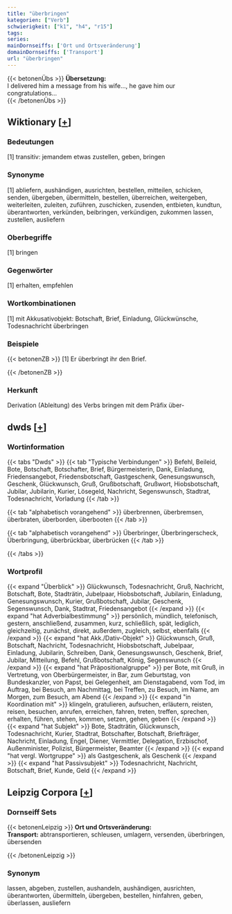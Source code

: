 ```yaml
---
title: "überbringen"
kategorien: ["Verb"]
schwierigkeit: ["k1", "h4", "r15"]
tags:
series:
mainDornseiffs: ['Ort und Ortsveränderung']
domainDornseiffs: ['Transport']
url: "überbringen"
---
```


{{< betonenÜbs >}}
**Übersetzung:**  
I delivered him a message from his wife..., he gave him our congratulations...  
{{< /betonenÜbs >}}

## Wiktionary [[+](https://de.wiktionary.org/wiki/überbringen)]

### Bedeutungen
[1] transitiv: jemandem etwas zustellen, geben, bringen  

### Synonyme
[1] abliefern, aushändigen, ausrichten, bestellen, mitteilen, schicken, senden, übergeben, übermitteln, bestellen, überreichen, weitergeben, weiterleiten, zuleiten, zuführen, zuschicken, zusenden, entbieten, kundtun, überantworten, verkünden, beibringen, verkündigen, zukommen lassen, zustellen, ausliefern  

### Oberbegriffe
[1] bringen  

### Gegenwörter
[1] erhalten, empfehlen  

### Wortkombinationen
[1] mit Akkusativobjekt: Botschaft, Brief, Einladung, Glückwünsche, Todesnachricht überbringen  

### Beispiele
{{< betonenZB >}}
[1] Er überbringt ihr den Brief.  

{{< /betonenZB >}}
### Herkunft
Derivation (Ableitung) des Verbs bringen mit dem Präfix über-  



## dwds [[+](https://www.dwds.de/wb/überbringen)]

### Wortinformation
{{< tabs "Dwds" >}}
{{< tab "Typische Verbindungen" >}}
Befehl, Beileid, Bote, Botschaft, Botschafter, Brief, Bürgermeisterin, Dank, Einladung, Friedensangebot, Friedensbotschaft, Gastgeschenk, Genesungswunsch, Geschenk, Glückwunsch, Gruß, Grußbotschaft, Grußwort, Hiobsbotschaft, Jubilar, Jubilarin, Kurier, Lösegeld, Nachricht, Segenswunsch, Stadtrat, Todesnachricht, Vorladung
{{< /tab >}}

{{< tab "alphabetisch vorangehend" >}}
überbrennen, überbremsen, überbraten, überborden, überbooten
{{< /tab >}}

{{< tab "alphabetisch vorangehend" >}}
Überbringer, Überbringerscheck, Überbringung, überbrückbar, überbrücken
{{< /tab >}}

{{< /tabs >}}

### Wortprofil
{{< expand "Überblick" >}} Glückwunsch, Todesnachricht, Gruß, Nachricht, Botschaft, Bote, Stadträtin, Jubelpaar, Hiobsbotschaft, Jubilarin, Einladung, Genesungswunsch, Kurier, Grußbotschaft, Jubilar, Geschenk, Segenswunsch, Dank, Stadtrat, Friedensangebot {{< /expand >}}
{{< expand "hat Adverbialbestimmung" >}} persönlich, mündlich, telefonisch, gestern, anschließend, zusammen, kurz, schließlich, spät, lediglich, gleichzeitig, zunächst, direkt, außerdem, zugleich, selbst, ebenfalls {{< /expand >}}
{{< expand "hat Akk./Dativ-Objekt" >}} Glückwunsch, Gruß, Botschaft, Nachricht, Todesnachricht, Hiobsbotschaft, Jubelpaar, Einladung, Jubilarin, Schreiben, Dank, Genesungswunsch, Geschenk, Brief, Jubilar, Mitteilung, Befehl, Grußbotschaft, König, Segenswunsch {{< /expand >}}
{{< expand "hat Präpositionalgruppe" >}} per Bote, mit Gruß, in Vertretung, von Oberbürgermeister, in Bar, zum Geburtstag, von Bundeskanzler, von Papst, bei Gelegenheit, am Dienstagabend, vom Tod, im Auftrag, bei Besuch, am Nachmittag, bei Treffen, zu Besuch, im Name, am Morgen, zum Besuch, am Abend {{< /expand >}}
{{< expand "in Koordination mit" >}} klingeln, gratulieren, aufsuchen, erläutern, reisten, reisen, besuchen, anrufen, erreichen, fahren, treten, treffen, sprechen, erhalten, führen, stehen, kommen, setzen, gehen, geben {{< /expand >}}
{{< expand "hat Subjekt" >}} Bote, Stadträtin, Glückwunsch, Todesnachricht, Kurier, Stadtrat, Botschafter, Botschaft, Briefträger, Nachricht, Einladung, Engel, Diener, Vermittler, Delegation, Erzbischof, Außenminister, Polizist, Bürgermeister, Beamter {{< /expand >}}
{{< expand "hat vergl. Wortgruppe" >}} als Gastgeschenk, als Geschenk {{< /expand >}}
{{< expand "hat Passivsubjekt" >}} Todesnachricht, Nachricht, Botschaft, Brief, Kunde, Geld {{< /expand >}}

## Leipzig Corpora [[+](https://corpora.uni-leipzig.de/en/res?word=überbringen&corpusId=deu_newscrawl-public_2018)]

### Dornseiff Sets
{{< betonenLeipzig >}}
**Ort und Ortsveränderung:**  
**Transport:** abtransportieren, schleusen, umlagern, versenden, überbringen, übersenden  

{{< /betonenLeipzig >}}

### Synonym
lassen, abgeben, zustellen, aushandeln, aushändigen, ausrichten, überantworten, übermitteln, übergeben, bestellen, hinfahren, geben, überlassen, ausliefern


